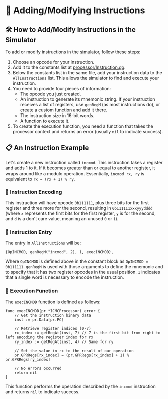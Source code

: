 # 📝 Adding/Modifying Instructions

## 🛠️ How to Add/Modify Instructions in the Simulator

To add or modify instructions in the simulator, follow these steps:

1. Choose an opcode for your instruction.
2. Add it to the constants list at [processor/Instruction.go](processor/Instruction.go).
3. Below the constants list in the same file, add your instruction data to the `AllInstructions` list. This allows the simulator to find and execute your instruction.
4. You need to provide four pieces of information:
    - The opcode you just created.
    - An instruction to generate its mnemonic string. If your instruction receives a list of registers, use `genRegM` (as most instructions do), or create a custom function and add it there.
    - The instruction size in 16-bit words.
    - A function to execute it.
5. To create the execution function, you need a function that takes the processor context and returns an error (usually `nil` to indicate success).

## 📋 An Instruction Example

Let's create a new instruction called `incmod`. This instruction takes a register and adds 1 to it. If it becomes greater than or equal to another register, it wraps around like a modulo operation. Essentially, `incmod rx, ry` is equivalent to `rx = (rx + 1) % ry`.

### 🔹 Instruction Encoding
This instruction will have opcode `0b111111`, plus three bits for the first register and three more for the second, resulting in `0b111111xxxyyydddd` (where `x` represents the first bits for the first register, `y` is for the second, and `d` is a don't care value, meaning an unused `0` or `1`).

### 🔹 Instruction Entry
The entry in `AllInstructions` will be:
```golang
{OpINCMOD, genRegM("incmod", 2), 1, execINCMOD},
```
Where `OpINCMOD` is defined above in the constant block as `OpINCMOD = 0b111111`. `genRegM` is used with those arguments to define the mnemonic and to specify that it has two register opcodes in the usual position. `1` indicates that a single word is necessary to encode the instruction.

### 🔹 Execution Function
The `execINCMOD` function is defined as follows:

```golang
func execINCMOD(pr *ICMCProcessor) error {
    // Get the instruction binary data
    inst := pr.Data[pr.PC]

    // Retrieve register indices (0-7)
    rx_index := getRegAt(inst, 7) // 7 is the first bit from right to left encoding the register index for rx
    ry_index := getRegAt(inst, 4) // Same for ry

    // Set the value in rx to the result of our operation
    pr.GPRRegs[rx_index] = (pr.GPRRegs[rx_index] + 1) % pr.GPRRegs[ry_index]

    // No errors occurred
    return nil
}
```

This function performs the operation described by the `incmod` instruction and returns `nil` to indicate success.